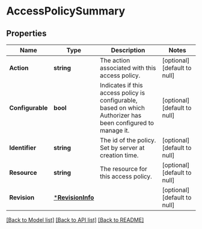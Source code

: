 # AccessPolicySummary

## Properties
Name | Type | Description | Notes
------------ | ------------- | ------------- | -------------
**Action** | **string** | The action associated with this access policy. | [optional] [default to null]
**Configurable** | **bool** | Indicates if this access policy is configurable, based on which Authorizer has been configured to manage it. | [optional] [default to null]
**Identifier** | **string** | The id of the policy. Set by server at creation time. | [optional] [default to null]
**Resource** | **string** | The resource for this access policy. | [optional] [default to null]
**Revision** | [***RevisionInfo**](RevisionInfo.md) |  | [optional] [default to null]

[[Back to Model list]](../README.md#documentation-for-models) [[Back to API list]](../README.md#documentation-for-api-endpoints) [[Back to README]](../README.md)

